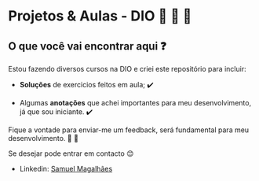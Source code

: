 # Projetos & Aulas - DIO :rocket: :rocket: :rocket:
## O que você vai encontrar aqui ❓


Estou fazendo diversos cursos na DIO e criei este repositório para incluir:

- **Soluções** de exercicios feitos em aula; ✔️

- Algumas **anotações** que achei importantes para meu desenvolvimento, já que sou iniciante. ✔️

Fique a vontade para enviar-me um feedback, será fundamental para meu desenvolvimento. 💪 🙏

Se desejar pode entrar em contacto 😊

- Linkedin: [Samuel Magalhães](https://www.linkedin.com/in/samuell-magalhaess/) 

